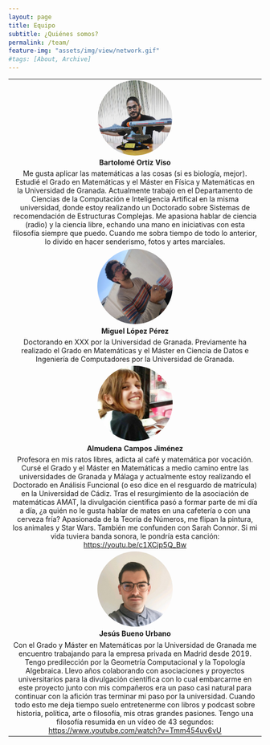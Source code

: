 ```yaml
---
layout: page
title: Equipo
subtitle: ¿Quiénes somos?
permalink: /team/
feature-img: "assets/img/view/network.gif"
#tags: [About, Archive]
---
```

<style>
#avatar {border-radius: 50%;}
table {width: 100%; margin: 0 auto; border-color: white}
tr {border-color: white}
td {text-align: center; vertical-align: middle; border-color: white}
td.center {text-align: center; vertical-align: middle;}
</style>

<table>
<tr><td>
<a href="https://twitter.com/bortizmath" target="_blank"><img id="avatar" src="https://raw.githubusercontent.com/thefluxions/thefluxions.github.io/master/assets/img/avatars/profile_bart.jpg" height="150" align="center"></a>
</td></tr>
<tr><td>
<b>Bartolomé Ortiz Viso</b>
</td></tr>
<tr><td>
Me gusta aplicar las matemáticas a las cosas (si es biología, mejor). Estudié el Grado en Matemáticas y el Máster en Física y Matemáticas en la Universidad de Granada. Actualmente trabajo en el Departamento de Ciencias de la Computación e Inteligencia Artifical en la misma universidad, donde estoy realizando un Doctorado sobre Sistemas de recomendación de Estructuras Complejas. Me apasiona hablar de ciencia (radio) y la ciencia libre, echando una mano en iniciativas con esta filosofía siempre que puedo. Cuando me sobra tiempo de todo lo anterior, lo divido en hacer senderismo, fotos y artes marciales. 
</td></tr>
<tr><td>
<a href="https://twitter.com/wizmik12" target="_blank"><img id="avatar" src="https://raw.githubusercontent.com/thefluxions/thefluxions.github.io/master/assets/img/avatars/profile_mike.jpg" height="150" align="center"></a>
</td></tr>
<tr><td>
<b>Miguel López Pérez</b>
</td></tr>
<tr><td>
Doctorando en XXX por la Universidad de Granada. Previamente ha realizado el Grado en Matemáticas y el Máster en Ciencia de Datos e Ingeniería de Computadores por la Universidad de Granada.
</td></tr>
<tr><td>
<a href="https://instagram.com/alexsrndpty" target="_blank"><img id="avatar" src="https://raw.githubusercontent.com/thefluxions/thefluxions.github.io/master/assets/img/avatars/profile_almu.jpg" height="150" align="center"></a>
</td></tr>
<tr><td>
<b>Almudena Campos Jiménez</b>
</td></tr>
<tr><td>
Profesora en mis ratos libres, adicta al café y matemática por vocación. Cursé el Grado y el Máster en Matemáticas a medio camino entre las universidades de Granada y Málaga y actualmente estoy realizando el Doctorado en Análisis Funcional (o eso dice en el resguardo de matrícula) en la Universidad de Cádiz. Tras el resurgimiento de la asociación de matemáticas AMAT, la divulgación científica pasó a formar parte de mi día a día, ¿a quién no le gusta hablar de mates en una cafetería o con una cerveza fría? Apasionada de la Teoría de Números, me flipan la pintura, los animales y Star Wars. También me confunden con Sarah Connor. Si mi vida tuviera banda sonora, le pondría esta canción: <a href="https://youtu.be/c1XCjp5Q_Bw" target="_blank">https://youtu.be/c1XCjp5Q_Bw</a>
</td></tr>
<tr><td>
<a href="https://twitter.com/buenourbano" target="_blank"><img id="avatar" src="https://raw.githubusercontent.com/thefluxions/thefluxions.github.io/master/assets/img/avatars/profile_yis.jpg" height="150" align="center"></a>
</td></tr>
<tr><td>
<b>Jesús Bueno Urbano</b>
</td></tr>
<tr><td>
Con el Grado y Máster en Matemáticas por la Universidad de Granada me encuentro trabajando para la empresa privada en Madrid desde 2019. Tengo predilección por la Geometría Computacional y la Topología Algebraica. Llevo años colaborando con asociaciones y proyectos universitarios para la divulgación científica con lo cual embarcarme en este proyecto junto con mis compañeros era un paso casi natural para continuar con la afición tras terminar mi paso por la universidad. Cuando todo esto me deja tiempo suelo entretenerme con libros y podcast sobre historia, política, arte o filosofía, mis otras grandes pasiones. Tengo una filosofía resumida en un vídeo de 43 segundos: <a href="https://www.youtube.com/watch?v=Tmm454uv6vU" target="_blank">https://www.youtube.com/watch?v=Tmm454uv6vU</a>
</td></tr>
</table>
